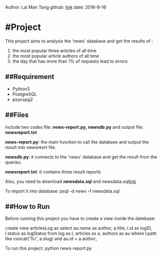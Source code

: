 Author: Lai Man Tang
github: [link](https://github.com/littlecloud1)
date: 2018-8-16

#Project
=============================================================
This project aims to analysis the 'news' database
and get the results of :
1. the most popular three articles of all time
2. the most popular article authors of all time
3. the day that has more than 1% of requests lead to errors


##Requirement
--------------------------------------------------------------
* Python3
* PostgreSQL
* psycopg2


##Files
--------------------------------------------------------------
include two codes file: **news-report.py, newsdb.py**
and output file: **newsreport.txt**

**news-report.py**: the main function to call the database and output the result into newsreort file.

**newsdb.py**: it connects to the 'news' database and get the result from the queries.

**newsreport.txt**: it contains three result reports

Also, you need to download **newsdata.sql** and
newsdata.sql[link](https://d17h27t6h515a5.cloudfront.net/topher/2016/August/57b5f748_newsdata/newsdata.zip)

To import it into database:
psql -d news -f newsdata.sql


##How to Run
--------------------------------------------------------------
Before running this project you have to create a view inside the datebase:

create view articlesLog as
select au.name as author, a.title, l.id as logID, l.status as logStatus
from log as l, articles as a, authors as au
where l.path like concat('%/', a.slug) and au.id = a.author;

To run this project:
python news-report.py
